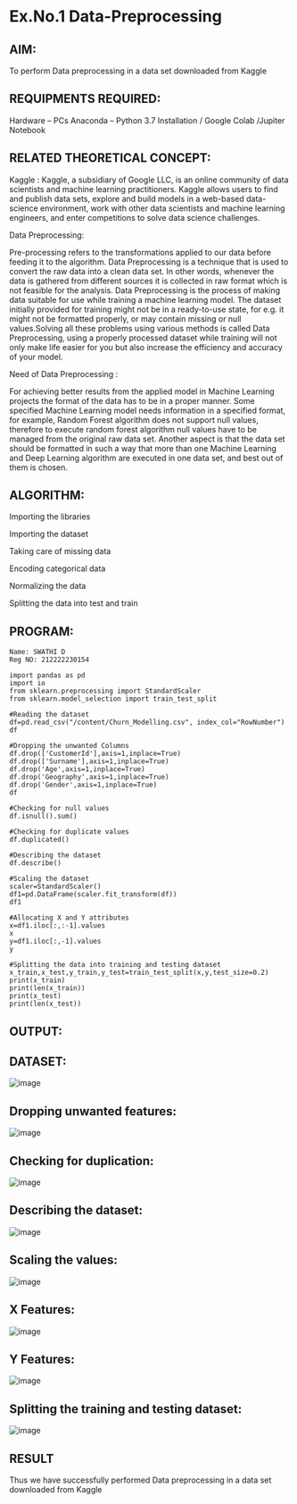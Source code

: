# Ex.No.1 Data-Preprocessing
## AIM:

To perform Data preprocessing in a data set downloaded from Kaggle

## REQUIPMENTS REQUIRED:
Hardware – PCs
Anaconda – Python 3.7 Installation / Google Colab /Jupiter Notebook

## RELATED THEORETICAL CONCEPT:

Kaggle :
Kaggle, a subsidiary of Google LLC, is an online community of data scientists and machine learning practitioners. Kaggle allows users to find and publish data sets, explore and build models in a web-based data-science environment, work with other data scientists and machine learning engineers, and enter competitions to solve data science challenges.

Data Preprocessing:

Pre-processing refers to the transformations applied to our data before feeding it to the algorithm. Data Preprocessing is a technique that is used to convert the raw data into a clean data set. In other words, whenever the data is gathered from different sources it is collected in raw format which is not feasible for the analysis.
Data Preprocessing is the process of making data suitable for use while training a machine learning model. The dataset initially provided for training might not be in a ready-to-use state, for e.g. it might not be formatted properly, or may contain missing or null values.Solving all these problems using various methods is called Data Preprocessing, using a properly processed dataset while training will not only make life easier for you but also increase the efficiency and accuracy of your model.

Need of Data Preprocessing :

For achieving better results from the applied model in Machine Learning projects the format of the data has to be in a proper manner. Some specified Machine Learning model needs information in a specified format, for example, Random Forest algorithm does not support null values, therefore to execute random forest algorithm null values have to be managed from the original raw data set.
Another aspect is that the data set should be formatted in such a way that more than one Machine Learning and Deep Learning algorithm are executed in one data set, and best out of them is chosen.


## ALGORITHM:
Importing the libraries

Importing the dataset

Taking care of missing data

Encoding categorical data

Normalizing the data

Splitting the data into test and train

## PROGRAM:
```
Name: SWATHI D
Reg NO: 212222230154
```
```
import pandas as pd
import io
from sklearn.preprocessing import StandardScaler
from sklearn.model_selection import train_test_split

#Reading the dataset
df=pd.read_csv("/content/Churn_Modelling.csv", index_col="RowNumber")
df

#Dropping the unwanted Columns
df.drop(['CustomerId'],axis=1,inplace=True)
df.drop(['Surname'],axis=1,inplace=True)
df.drop('Age',axis=1,inplace=True)
df.drop('Geography',axis=1,inplace=True)
df.drop('Gender',axis=1,inplace=True)
df

#Checking for null values
df.isnull().sum()

#Checking for duplicate values
df.duplicated()

#Describing the dataset
df.describe()

#Scaling the dataset
scaler=StandardScaler()
df1=pd.DataFrame(scaler.fit_transform(df))
df1

#Allocating X and Y attributes
x=df1.iloc[:,:-1].values
x
y=df1.iloc[:,-1].values
y

#Splitting the data into training and testing dataset
x_train,x_test,y_train,y_test=train_test_split(x,y,test_size=0.2)
print(x_train)
print(len(x_train))
print(x_test)
print(len(x_test))
```

## OUTPUT:
## DATASET:
![image](https://github.com/swathidd/Ex.No.1---Data-Preprocessing/assets/121300272/dfa1cb07-5f43-4d20-b63c-73df8da4e045)

## Dropping unwanted features:
![image](https://github.com/swathidd/Ex.No.1---Data-Preprocessing/assets/121300272/f684a25a-94e1-4cf6-84ab-4ba005c38ac0)

## Checking for duplication:
![image](https://github.com/swathidd/Ex.No.1---Data-Preprocessing/assets/121300272/fb3d28a9-292e-4f53-af93-d6704f574636)

## Describing the dataset:
![image](https://github.com/swathidd/Ex.No.1---Data-Preprocessing/assets/121300272/1acef18c-73cf-4040-8c8c-067b84737ab1)

## Scaling the values:
![image](https://github.com/swathidd/Ex.No.1---Data-Preprocessing/assets/121300272/f98fa41d-64dc-437b-a5d5-788a44453f90)

## X Features:
![image](https://github.com/swathidd/Ex.No.1---Data-Preprocessing/assets/121300272/617b8097-9def-4c07-a7ec-58d55640d3c7)

## Y Features:
![image](https://github.com/swathidd/Ex.No.1---Data-Preprocessing/assets/121300272/8b626659-de6f-4ccf-8c41-6ab13c884941)

## Splitting the training and testing dataset:
![image](https://github.com/swathidd/Ex.No.1---Data-Preprocessing/assets/121300272/44d84317-d8b8-4840-bcbd-35aaf3d67352)


## RESULT
Thus we have successfully performed Data preprocessing in a data set downloaded from Kaggle
